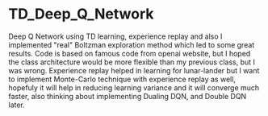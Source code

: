 # TD_Deep_Q_Network

 Deep Q Network using TD learning, experience replay and also I implemented "real" Boltzman exploration method which led to some great results. Code is based on famous code from openai website, but I hoped the class architecture would be more flexible than my previous class, but I was wrong. 
 Experience replay helped in learning for lunar-lander but I want to implement Monte-Carlo technique with experience replay as well, hopefuly it will help in reducing learning variance and it will converge much faster, also thinking about implementing Dualing DQN, and Double DQN later.
